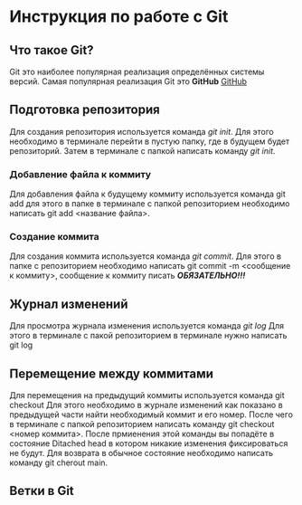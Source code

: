 # Инструкция по работе с Git

## Что такое Git?
Git это наиболее популярная реализация определённых системы версий. Самая популярная реализация Git это **GitHub** [GitHub](https://github.com)

## Подготовка репозитория
Для создания репозитория используется команда *git init*. Для этого необходимо в терминале перейти в пустую папку, где в будущем будет репозиторий. Затем в терминале с папкой написать команду *git init*.

### Добавление файла к коммиту
Для добавления файла к будущему коммиту используется команда git add для этого в папке в терминале с папкой репозиторием необходимо написать git add <название файла>.

### Создание коммита
Для создания коммита используется команда *git commit*. Для этого в папке с репозиторием необходимо написать git commit -m <сообщение к коммиту>, сообщение к коммиту писать ***ОБЯЗАТЕЛЬНО!!!***
## Журнал изменений
Для просмотра журнала изменения используется команда *git log* Для этого в терминале с пакой репозиторием в терминале нужно написать git log

## Перемещение между коммитами
Для перемещения на предыдущий коммиты используется команда git checkout Для этого необходимо в журнале изменений как показано в предыдущей части найти необходимый коммит и его номер. После чего в терминале с папкой репозиторием написать команду git checkout <номер коммита>. После прмиенения этой команды вы попадёте в состояние Ditached head в котором никакие изменения фиксироваться не будут. Для возврата в обычное состояние необходимо написать команду git cherout main.

## Ветки в Git
